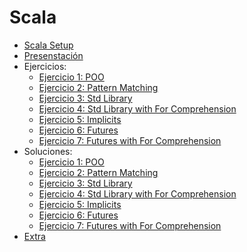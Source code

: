 # Scala

* [Scala Setup](./setup.md)
* [Presenstación](./scala_slides.pdf)
* Ejercicios:
	* [Ejercicio 1: POO](exercises/exercise-1/README.md)
	* [Ejercicio 2: Pattern Matching](exercises/exercise-2/README.md)
	* [Ejercicio 3: Std Library](exercises/exercise-3/README.md)
	* [Ejercicio 4: Std Library with For Comprehension](exercises/exercise-4/README.md)
	* [Ejercicio 5: Implicits](exercises/exercise-5/README.md)
	* [Ejercicio 6: Futures](exercises/exercise-6/README.md)
	* [Ejercicio 7: Futures with For Comprehension](exercises/exercise-7/README.md)
* Soluciones:
	* [Ejercicio 1: POO](solutions/exercise-1/README.md)
	* [Ejercicio 2: Pattern Matching](solutions/exercise-2/README.md)
	* [Ejercicio 3: Std Library](solutions/exercise-3/README.md)
	* [Ejercicio 4: Std Library with For Comprehension](solutions/exercise-4/README.md)
	* [Ejercicio 5: Implicits](solutions/exercise-5/README.md)
	* [Ejercicio 6: Futures](solutions/exercise-6/README.md)
	* [Ejercicio 7: Futures with For Comprehension](solutions/exercise-7/README.md)
* [Extra](./extra)

